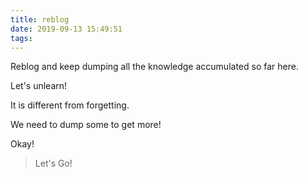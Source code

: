 ```yaml
---
title: reblog
date: 2019-09-13 15:49:51
tags:
---
```

Reblog and keep dumping all the knowledge accumulated so far here.

Let's unlearn! 

It is different from forgetting.

We need to dump some to get more!

Okay!

> Let's Go!
